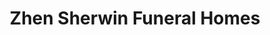 ---
title: "Zhen Sherwin Funeral Homes"
url: /cabuyao/zhen-sherwin-funeral-homes/
shop: Bestattungen
---